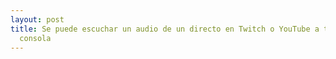 ```yaml
---
layout: post
title: Se puede escuchar un audio de un directo en Twitch o YouTube a través de la
  consola
---
```

